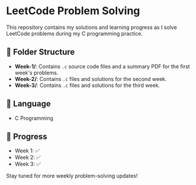 # LeetCode Problem Solving

This repository contains my solutions and learning progress as I solve LeetCode problems during my C programming practice.

## 📁 Folder Structure

- **Week-1/**: Contains `.c` source code files and a summary PDF for the first week's problems.
- **Week-2/**: Contains `.c` files and solutions for the second week.
- **Week-3/**: Contains `.c` files and solutions for the third week.

## 🔧 Language

- C Programming

## 📅 Progress

- Week 1: ✅
- Week 2: ✅
- Week 3: ✅

Stay tuned for more weekly problem-solving updates!
